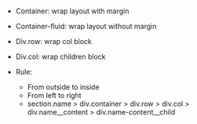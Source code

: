 ###

- Container: wrap layout with margin
- Container-fluid: wrap layout without margin
- Div.row: wrap col block
- Div.col: wrap children block

- Rule:
  - From outside to inside
  - From left to right
  - section.name > div.container > div.row > div.col > div.name__content > div.name-content__child
